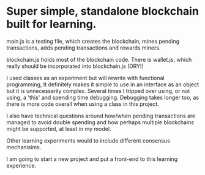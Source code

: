 # Super simple, standalone blockchain built for learning.

main.js is a testing file, which creates the blockchain, mines pending transactions, adds pending transactions and rewards miners.

blockchain.js holds most of the blockchain code. There is wallet.js, which really should be incorporated into blockchain.js (DRY!)

I used classes as an experiment but will rewrite with functional programming, It definitely makes it simple to use in an interface as an object but it is unnecessarily complex. Several times I tripped over using, or not using, a 'this' and spending time debugging. Debugging takes longer too, as there is more code overall when using a class in this project.

I also have technical questions around how/when pending transactions are managed to avoid double spending and how perhaps multiple blockchains might be supported, at least in my model.

Other learning experiments would to include different consensus mechanisims.

I am going to start a new project and put a front-end to this learning experience.
